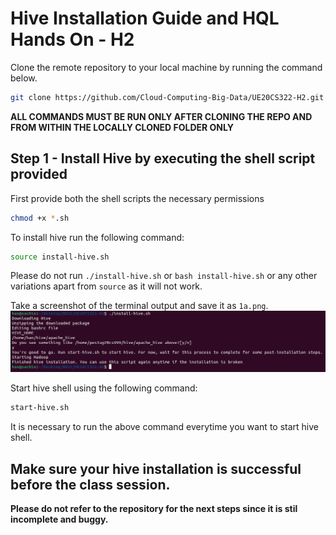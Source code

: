 # Hive Installation Guide and HQL Hands On - H2

Clone the remote repository to your local machine by running the command below.

```bash
git clone https://github.com/Cloud-Computing-Big-Data/UE20CS322-H2.git
```

**ALL COMMANDS MUST BE RUN ONLY AFTER CLONING THE REPO AND FROM WITHIN THE LOCALLY CLONED FOLDER ONLY**

## Step 1 - Install Hive by executing the shell script provided

First provide both the shell scripts the necessary permissions

```bash
chmod +x *.sh 
```

To install hive run the following command:

```bash
source install-hive.sh
```

Please do not run `./install-hive.sh` or `bash install-hive.sh` or any other variations apart from `source` as it will not work.

Take a screenshot of the terminal output and save it as `1a.png`.
![1a.png](./screenshot/1a.png)

Start hive shell using the following command:

```bash
start-hive.sh
```

It is necessary to run the above command everytime you want to start hive shell.

## Make sure your hive installation is successful before the class session.
**Please do not refer to the repository for the next steps since it is stil incomplete and buggy.**